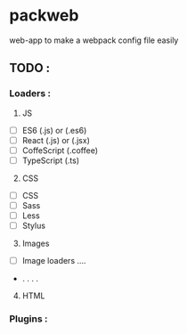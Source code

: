# packweb
web-app to make a webpack config file easily

## TODO :

### Loaders :

1. JS
- [ ] ES6 (.js) or (.es6)
- [ ] React (.js) or (.jsx)
- [ ] CoffeScript (.coffee)
- [ ] TypeScript (.ts)

2. CSS
- [ ] CSS
- [ ] Sass
- [ ] Less
- [ ] Stylus

3. Images
- [ ] Image loaders ....
- . . . .

4. HTML

### Plugins :
